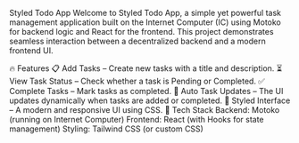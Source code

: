 Styled Todo App
Welcome to Styled Todo App, a simple yet powerful task management application built on the Internet Computer (IC) using Motoko for backend logic and React for the frontend. This project demonstrates seamless interaction between a decentralized backend and a modern frontend UI.

🔥 Features
📋 Add Tasks – Create new tasks with a title and description.
⏳ View Task Status – Check whether a task is Pending or Completed.
✅ Complete Tasks – Mark tasks as completed.
🔄 Auto Task Updates – The UI updates dynamically when tasks are added or completed.
🎨 Styled Interface – A modern and responsive UI using CSS.
🚀 Tech Stack
Backend: Motoko (running on Internet Computer)
Frontend: React (with Hooks for state management)
Styling: Tailwind CSS (or custom CSS)